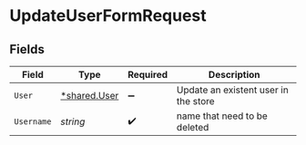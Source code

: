 # UpdateUserFormRequest


## Fields

| Field                                              | Type                                               | Required                                           | Description                                        |
| -------------------------------------------------- | -------------------------------------------------- | -------------------------------------------------- | -------------------------------------------------- |
| `User`                                             | [*shared.User](../../../pkg/models/shared/user.md) | :heavy_minus_sign:                                 | Update an existent user in the store               |
| `Username`                                         | *string*                                           | :heavy_check_mark:                                 | name that need to be deleted                       |